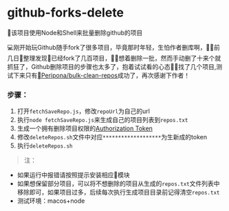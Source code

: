 # github-forks-delete
:fork_and_knife:该项目使用Node和Shell来批量删除github的项目

:computer:刚开始玩Github随手fork了很多项目，毕竟那时年轻，生怕作者删库啊，前几日整理发现已经fork了几百项目，想着删除一批，然而手动删了十来个就抓狂了，Github删除项目的步骤也太多了，抱着试试看的心态找了几个项目,测试下来只有[Peripona/bulk-clean-repos](https://github.com/Peripona/bulk-clean-repos)成功了，再次感谢下作者！

### 步骤：
1. 打开`fetchSaveRepo.js`，修改`repoUrl`为自己的url
2. 执行`node fetchSaveRepo.js`来生成自己的项目列表到`repos.txt`
3. 生成一个拥有删除项目权限的[Authorization Token](https://github.com/settings/tokens/new)
4. 修改`deleteRepos.sh`文件中对应`*******************`为生新成的token
5. 执行`deleteRepos.sh`

>注：

* 如果运行中报错请按照提示安装相应模块
* 如果想保留部分项目，可以将不想删除的项目从生成的`repos.txt`文件列表中移除即可，如果项目过多，后续每次执行生成项目目录前记得清空`repos.txt`
* 测试环境：macos+node

